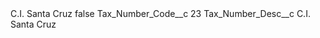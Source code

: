 <?xml version="1.0" encoding="UTF-8"?>
<CustomMetadata xmlns="http://soap.sforce.com/2006/04/metadata" xmlns:xsi="http://www.w3.org/2001/XMLSchema-instance" xmlns:xsd="http://www.w3.org/2001/XMLSchema">
    <label>C.I. Santa Cruz</label>
    <protected>false</protected>
    <values>
        <field>Tax_Number_Code__c</field>
        <value xsi:type="xsd:string">23</value>
    </values>
    <values>
        <field>Tax_Number_Desc__c</field>
        <value xsi:type="xsd:string">C.I. Santa Cruz</value>
    </values>
</CustomMetadata>
